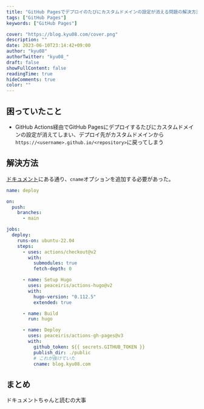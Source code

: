 ```yaml
---
title: "GitHub Pagesでデプロイのたびにカスタムドメインの設定が消える問題の解決方法"
tags: ["GitHub Pages"]
keywords: ["GitHub Pages"]

cover: "https://blog.kyu08.com/cover.png"
description: ""
date: 2023-06-10T23:14:42+09:00
author: "kyu08"
authorTwitter: "kyu08_"
draft: false
showFullContent: false
readingTime: true
hideComments: true
color: ""
---
```


## 困っていたこと
- GitHub Actions経由でGitHub Pagesにデプロイするたびにカスタムドメインの設定が消えてしまい、デプロイ先がカスタムドメインから`https://<username>.github.io/<repository>`に戻ってしまう

## 解決方法
[ドキュメント](https://github.com/peaceiris/actions-gh-pages#%EF%B8%8F-add-cname-file-cname)にある通り、`cname`オプションを追加する必要があった。

```yaml
name: deploy

on:
  push:
    branches:
      - main

jobs:
  deploy:
    runs-on: ubuntu-22.04
    steps:
      - uses: actions/checkout@v2
        with:
          submodules: true
          fetch-depth: 0

      - name: Setup Hugo
        uses: peaceiris/actions-hugo@v2
        with:
          hugo-version: "0.112.5"
          extended: true

      - name: Build
        run: hugo

      - name: Deploy
        uses: peaceiris/actions-gh-pages@v3
        with:
          github_token: ${{ secrets.GITHUB_TOKEN }}
          publish_dir: ./public
          # これが抜けていた
          cname: blog.kyu08.com
```

## まとめ
ドキュメントちゃんと読むの大事
